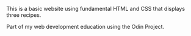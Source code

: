This is a basic website using fundamental HTML and CSS that displays three recipes.

Part of my web development education using the Odin Project.
